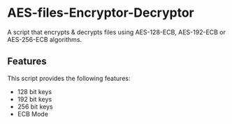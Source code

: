 # AES-files-Encryptor-Decryptor
A script that encrypts & decrypts files using AES-128-ECB, AES-192-ECB or AES-256-ECB algorithms.

## Features
This script provides the following features:

- 128 bit keys
- 192 bit keys
- 256 bit keys
- ECB Mode
